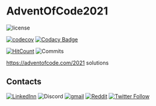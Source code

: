 # AdventOfCode2021

![license](https://img.shields.io/github/license/Almantask/AdventOfCode2021.svg)

[![codecov](https://codecov.io/gh/Almantask/AdventOfCode2021/branch/main/graph/badge.svg?token=AKOYAXKSH7)](https://codecov.io/gh/Almantask/AdventOfCode2021)
[![Codacy Badge](https://api.codacy.com/project/badge/Grade/ddb6c1f00e6247f4ba8bf43076fb3e11)](https://app.codacy.com/gh/Almantask/AdventOfCode2021?utm_source=github.com&utm_medium=referral&utm_content=Almantask/AdventOfCode2021&utm_campaign=Badge_Grade_Settings)

[![HitCount](http://hits.dwyl.com/Almantask/AdventOfCode2021.svg)](http://hits.dwyl.com//Almantask/AdventOfCode2021)
![Commits](https://img.shields.io/github/commits-since/Almantask/AdventOfCode2021)

https://adventofcode.com/2021 solutions

## Contacts

[![LinkedInn](https://img.shields.io/badge/LinkedIn-0077B5?style=flat&logo=linkedin&logoColor=white)](https://www.linkedin.com/in/almantas-karpavicius/)
![Discord](https://dcbadge.vercel.app/api/shield/184398227368443904?style=flat)
[![gmail](https://img.shields.io/badge/Gmail-D14836?style=flat&logo=gmail&logoColor=white)](mailto:almantusk@gmail.com)
[![Reddit](https://img.shields.io/badge/Reddit-FF4500?style=flat&logo=reddit&logoColor=white)](https://www.reddit.com/user/IFriendlyHelper)
[![Twitter Follow](https://img.shields.io/twitter/follow/Kaisinel2?style=flat&logo=twitter)](https://twitter.com/Kaisinel2)
